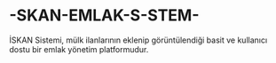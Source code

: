 # -SKAN-EMLAK-S-STEM-
İSKAN Sistemi, mülk ilanlarının eklenip görüntülendiği basit ve kullanıcı dostu bir emlak yönetim platformudur.
